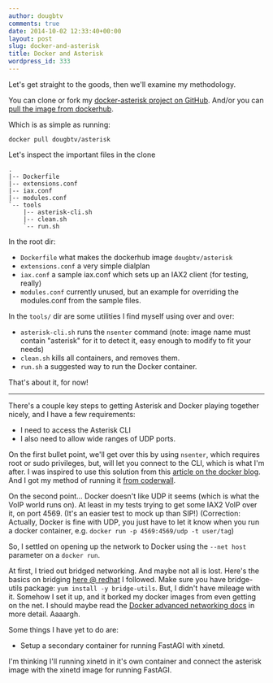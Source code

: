 ```yaml
---
author: dougbtv
comments: true
date: 2014-10-02 12:33:40+00:00
layout: post
slug: docker-and-asterisk
title: Docker and Asterisk
wordpress_id: 333
---
```


Let's get straight to the goods, then we'll examine my methodology.

You can clone or fork my [docker-asterisk project on GitHub](https://github.com/dougbtv/docker-asterisk). And/or you can [pull the image from dockerhub](https://registry.hub.docker.com/u/dougbtv/asterisk/).

Which is as simple as running:

    docker pull dougbtv/asterisk

Let's inspect the important files in the clone

    .
    |-- Dockerfile
    |-- extensions.conf
    |-- iax.conf
    |-- modules.conf
    `-- tools
        |-- asterisk-cli.sh
        |-- clean.sh
        `-- run.sh

In the root dir:

* `Dockerfile` what makes the dockerhub image `dougbtv/asterisk`
* `extensions.conf` a very simple dialplan
* `iax.conf` a sample iax.conf which sets up an IAX2 client (for testing, really)
* `modules.conf` currently unused, but an example for overriding the modules.conf from the sample files.

In the `tools/` dir are some utilities I find myself using over and over:

* `asterisk-cli.sh` runs the `nsenter` command (note: image name must contain "asterisk" for it to detect it, easy enough to modify to fit your needs)
* `clean.sh` kills all containers, and removes them.
* `run.sh` a suggested way to run the Docker container.

That's about it, for now!

---

There's a couple key steps to getting Asterisk and Docker playing together nicely, and I have a few requirements:

* I need to access the Asterisk CLI
* I also need to allow wide ranges of UDP ports.

On the first bullet point, we'll get over this by using `nsenter`, which requires root or sudo privileges, but, will let you connect to the CLI, which is what I'm after. I was inspired to use this solution from this [article on the docker blog](http://blog.docker.com/2014/06/why-you-dont-need-to-run-sshd-in-docker/). And I got my method of running it [from coderwall](https://coderwall.com/p/xwbraq).

On the second point... Docker doesn't like UDP it seems (which is what the VoIP world runs on). At least in my tests trying to get some IAX2 VoIP over it, on port 4569. (It's an easier test to mock up than SIP!) (Correction: Actually, Docker is fine with UDP, you just have to let it know when you run a docker container, e.g. `docker run -p 4569:4569/udp -t user/tag`)

So, I settled on opening up the network to Docker using the `--net host` parameter on a `docker run`.

At first, I tried out bridged networking. And maybe not all is lost. Here's the basics on bridging [here @ redhat](https://access.redhat.com/documentation/en-US/Red_Hat_Enterprise_Linux/6/html/Deployment_Guide/s2-networkscripts-interfaces_network-bridge.html) I followed. Make sure you have bridge-utils package: `yum install -y bridge-utils`. But, I didn't have mileage with it. Somehow I set it up, and it borked my docker images from even getting on the net. I should maybe read the [Docker advanced networking docs](https://docs.docker.com/articles/networking/#building-your-own-bridge) in more detail. Aaaargh. 

Some things I have yet to do are:

* Setup a secondary container for running FastAGI with xinetd.

I'm thinking I'll running xinetd in it's own container and connect the asterisk image with the xinetd image for running FastAGI.